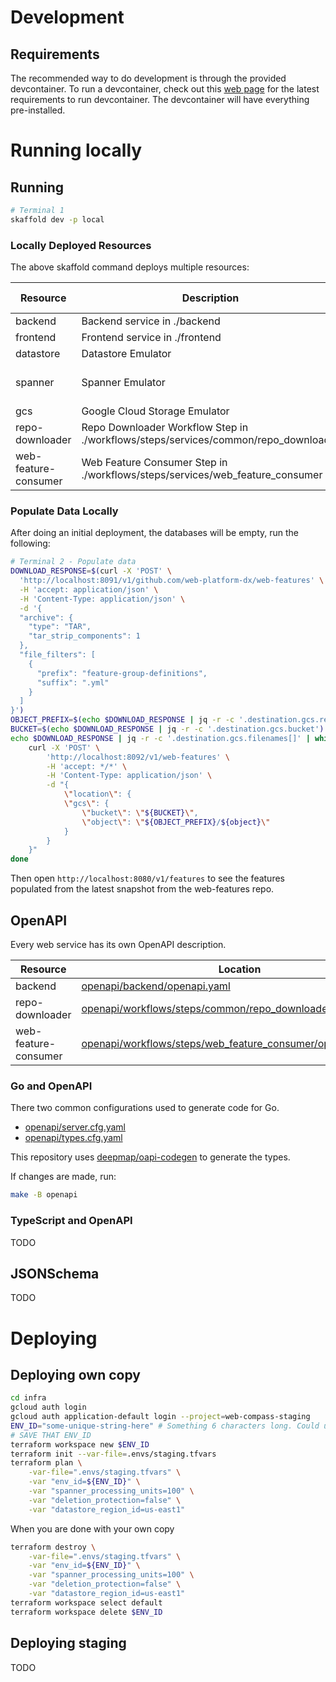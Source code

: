 # Development

## Requirements

The recommended way to do development is through the provided devcontainer. To
run a devcontainer, check out this
[web page](https://code.visualstudio.com/docs/devcontainers/containers#_system-requirements)
for the latest requirements to run devcontainer. The devcontainer will have
everything pre-installed.

# Running locally

## Running

```sh
# Terminal 1
skaffold dev -p local
```

### Locally Deployed Resources

The above skaffold command deploys multiple resources:

| Resource | Description | Port Forwarded Address | Internal Address |
| --- | ----------- | --------------- | --------------- |
| backend | Backend service in ./backend | http://localhost:8080 | http://backend:8080 |
| frontend | Frontend service in ./frontend | http://localhost:5555 | http://frontend:5555 |
| datastore | Datastore Emulator | N/A | http://datastore:8085 |
| spanner | Spanner Emulator | N/A | spanner:9010 (grpc)<br />http://spanner:9020 (rest) |
| gcs | Google Cloud Storage Emulator | N/A | http://gcs:4443 |
| repo-downloader | Repo Downloader Workflow Step in<br />./workflows/steps/services/common/repo_downloader | http://localhost:8091 | http://repo-downloader:8080 |
| web-feature-consumer | Web Feature Consumer Step in<br />./workflows/steps/services/web_feature_consumer | http://localhost:8092 | http://web-feature-consumer:8080 |

### Populate Data Locally

After doing an initial deployment, the databases will be empty, run the following:

```sh
# Terminal 2 - Populate data
DOWNLOAD_RESPONSE=$(curl -X 'POST' \
  'http://localhost:8091/v1/github.com/web-platform-dx/web-features' \
  -H 'accept: application/json' \
  -H 'Content-Type: application/json' \
  -d '{
  "archive": {
    "type": "TAR",
    "tar_strip_components": 1
  },
  "file_filters": [
    {
      "prefix": "feature-group-definitions",
      "suffix": ".yml"
    }
  ]
}')
OBJECT_PREFIX=$(echo $DOWNLOAD_RESPONSE | jq -r -c '.destination.gcs.repo_prefix')
BUCKET=$(echo $DOWNLOAD_RESPONSE | jq -r -c '.destination.gcs.bucket')
echo $DOWNLOAD_RESPONSE | jq -r -c '.destination.gcs.filenames[]' | while read object; do
    curl -X 'POST' \
        'http://localhost:8092/v1/web-features' \
        -H 'accept: */*' \
        -H 'Content-Type: application/json' \
        -d "{
            \"location\": {
            \"gcs\": {
                \"bucket\": \"${BUCKET}\",
                \"object\": \"${OBJECT_PREFIX}/${object}\"
            }
        }
    }"
done
```

Then open `http://localhost:8080/v1/features` to see the features populated
from the latest snapshot from the web-features repo.

## OpenAPI

Every web service has its own OpenAPI description.

| Resource | Location |
| -------- | -------- |
| backend  | [openapi/backend/openapi.yaml](openapi/backend/openapi.yaml) |
| repo-downloader | [openapi/workflows/steps/common/repo_downloader/openapi.yaml](openapi/workflows/steps/common/repo_downloader/openapi.yaml) |
| web-feature-consumer | [openapi/workflows/steps/web_feature_consumer/openapi.yaml](openapi/workflows/steps/web_feature_consumer/openapi.yaml) |

### Go and OpenAPI

There two common configurations used to generate code for Go.

- [openapi/server.cfg.yaml](openapi/server.cfg.yaml)
- [openapi/types.cfg.yaml](openapi/types.cfg.yaml)

This repository uses
[deepmap/oapi-codegen](https://github.com/deepmap/oapi-codegen) to generate the
types.

If changes are made, run:

```sh
make -B openapi
```

### TypeScript and OpenAPI

TODO

## JSONSchema

TODO

# Deploying

## Deploying own copy

```sh
cd infra
gcloud auth login
gcloud auth application-default login --project=web-compass-staging
ENV_ID="some-unique-string-here" # Something 6 characters long. Could use "openssl rand -hex 3"
# SAVE THAT ENV_ID
terraform workspace new $ENV_ID
terraform init --var-file=.envs/staging.tfvars
terraform plan \
    -var-file=".envs/staging.tfvars" \
    -var "env_id=${ENV_ID}" \
    -var "spanner_processing_units=100" \
    -var "deletion_protection=false" \
    -var "datastore_region_id=us-east1"
```

When you are done with your own copy

```sh
terraform destroy \
    -var-file=".envs/staging.tfvars" \
    -var "env_id=${ENV_ID}" \
    -var "spanner_processing_units=100" \
    -var "deletion_protection=false" \
    -var "datastore_region_id=us-east1"
terraform workspace select default
terraform workspace delete $ENV_ID
```

## Deploying staging

TODO
